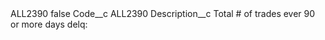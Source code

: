 <?xml version="1.0" encoding="UTF-8"?>
<CustomMetadata xmlns="http://soap.sforce.com/2006/04/metadata" xmlns:xsi="http://www.w3.org/2001/XMLSchema-instance" xmlns:xsd="http://www.w3.org/2001/XMLSchema">
    <label>ALL2390</label>
    <protected>false</protected>
    <values>
        <field>Code__c</field>
        <value xsi:type="xsd:string">ALL2390</value>
    </values>
    <values>
        <field>Description__c</field>
        <value xsi:type="xsd:string">Total # of trades ever 90 or more days delq:</value>
    </values>
</CustomMetadata>
